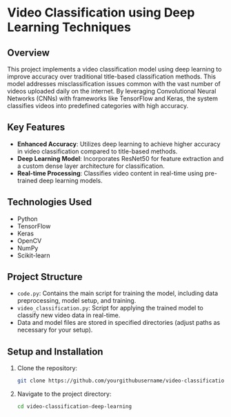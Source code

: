 # Video Classification using Deep Learning Techniques

## Overview
This project implements a video classification model using deep learning to improve accuracy over traditional title-based classification methods. This model addresses misclassification issues common with the vast number of videos uploaded daily on the internet. By leveraging Convolutional Neural Networks (CNNs) with frameworks like TensorFlow and Keras, the system classifies videos into predefined categories with high accuracy.

## Key Features
- **Enhanced Accuracy**: Utilizes deep learning to achieve higher accuracy in video classification compared to title-based methods.
- **Deep Learning Model**: Incorporates ResNet50 for feature extraction and a custom dense layer architecture for classification.
- **Real-time Processing**: Classifies video content in real-time using pre-trained deep learning models.

## Technologies Used
- Python
- TensorFlow
- Keras
- OpenCV
- NumPy
- Scikit-learn

## Project Structure
- `code.py`: Contains the main script for training the model, including data preprocessing, model setup, and training.
- `video_classification.py`: Script for applying the trained model to classify new video data in real-time.
- Data and model files are stored in specified directories (adjust paths as necessary for your setup).

## Setup and Installation
1. Clone the repository:
   ```bash
   git clone https://github.com/yourgithubusername/video-classification-deep-learning.git
   
2. Navigate to the project directory:
     ```bash
     cd video-classification-deep-learning
